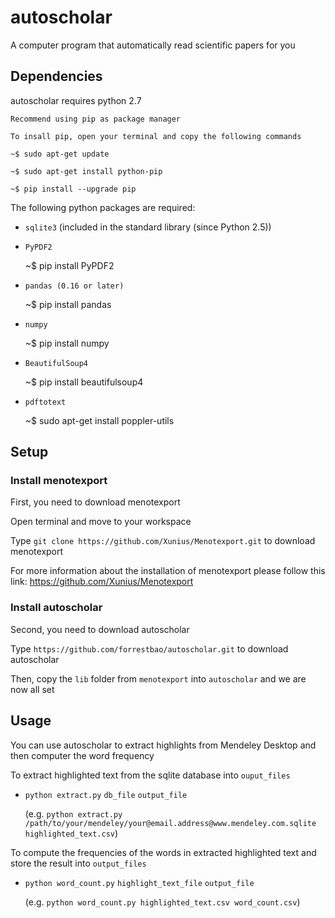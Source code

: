 # autoscholar
A computer program that automatically read scientific papers for you

## Dependencies

autoscholar requires python 2.7

    Recommend using pip as package manager

    To insall pip, open your terminal and copy the following commands

    ~$ sudo apt-get update

    ~$ sudo apt-get install python-pip
    
    ~$ pip install --upgrade pip

The following python packages are required:
 
- `sqlite3` (included in the standard library (since Python 2.5))
 
 
- `PyPDF2`

     ~$ pip install PyPDF2
  

- `pandas (0.16 or later)`

    ~$ pip install pandas
 
- `numpy`

    ~$ pip install numpy

- `BeautifulSoup4`

    ~$ pip install beautifulsoup4

- `pdftotext` 

    ~$ sudo apt-get install poppler-utils

## Setup
### Install menotexport

First, you need to download menotexport

Open terminal and move to your workspace

Type `git clone https://github.com/Xunius/Menotexport.git` to download menotexport

For more information about the installation of menotexport please follow this link: https://github.com/Xunius/Menotexport

### Install autoscholar

Second, you need to download autoscholar

Type `https://github.com/forrestbao/autoscholar.git` to download autoscholar

Then, copy the `lib` folder from `menotexport` into `autoscholar` and we are now all set 

## Usage
You can use autoscholar to extract highlights from Mendeley Desktop and then computer the word frequency

To extract highlighted text from the sqlite database into `ouput_files`

- `python extract.py` `db_file` `output_file`

  (e.g. `python extract.py /path/to/your/mendeley/your@email.address@www.mendeley.com.sqlite highlighted_text.csv`)

To compute the frequencies of the words in extracted highlighted text and store the result into `output_files`

- `python word_count.py` `highlight_text_file` `output_file`

  (e.g. `python word_count.py highlighted_text.csv word_count.csv`)
